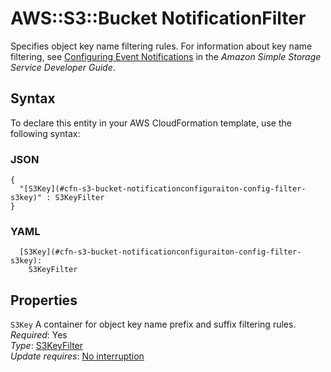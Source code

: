 # AWS::S3::Bucket NotificationFilter<a name="aws-properties-s3-bucket-notificationconfiguration-config-filter"></a>

Specifies object key name filtering rules\. For information about key name filtering, see [Configuring Event Notifications](https://docs.aws.amazon.com/AmazonS3/latest/dev/NotificationHowTo.html) in the *Amazon Simple Storage Service Developer Guide*\.

## Syntax<a name="aws-properties-s3-bucket-notificationconfiguration-config-filter-syntax"></a>

To declare this entity in your AWS CloudFormation template, use the following syntax:

### JSON<a name="aws-properties-s3-bucket-notificationconfiguration-config-filter-syntax.json"></a>

```
{
  "[S3Key](#cfn-s3-bucket-notificationconfiguraiton-config-filter-s3key)" : S3KeyFilter
}
```

### YAML<a name="aws-properties-s3-bucket-notificationconfiguration-config-filter-syntax.yaml"></a>

```
  [S3Key](#cfn-s3-bucket-notificationconfiguraiton-config-filter-s3key): 
    S3KeyFilter
```

## Properties<a name="aws-properties-s3-bucket-notificationconfiguration-config-filter-properties"></a>

`S3Key`  <a name="cfn-s3-bucket-notificationconfiguraiton-config-filter-s3key"></a>
A container for object key name prefix and suffix filtering rules\.  
*Required*: Yes  
*Type*: [S3KeyFilter](aws-properties-s3-bucket-notificationconfiguration-config-filter-s3key.md)  
*Update requires*: [No interruption](https://docs.aws.amazon.com/AWSCloudFormation/latest/UserGuide/using-cfn-updating-stacks-update-behaviors.html#update-no-interrupt)